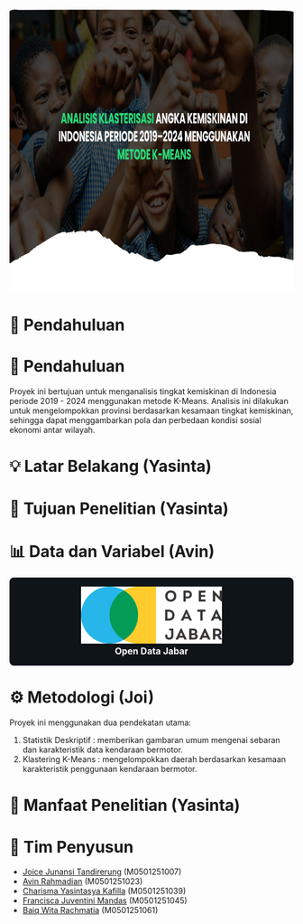 <p align="center">
  <img src="Image/Header.jpg" width="1000" height="500">
  <br>
</p>

# 📖 Pendahuluan

# 📖 **Pendahuluan**

Proyek ini bertujuan untuk menganalisis tingkat kemiskinan di Indonesia periode 2019 - 2024 menggunakan metode K-Means. Analisis ini dilakukan untuk mengelompokkan provinsi berdasarkan kesamaan tingkat kemiskinan, sehingga dapat menggambarkan pola dan perbedaan kondisi sosial ekonomi antar wilayah.

# 💡 **Latar Belakang (Yasinta)**

# 🎯 **Tujuan Penelitian (Yasinta)**

# 📊 **Data dan Variabel (Avin)**

<div align="center" style="background-color:#0f1419; padding:16px; border-radius:8px;">
  <img src="Image/Logo_ODJ.png" alt="Open Data Jabar" width="250"><br>
  <span style="color:white; font-weight:bold; font-size:16px;">Open Data Jabar</span>
</div>


# ⚙️ **Metodologi (Joi)**

Proyek ini menggunakan dua pendekatan utama:
1. Statistik Deskriptif : memberikan gambaran umum mengenai sebaran dan karakteristik data kendaraan bermotor.
2. Klastering K-Means : mengelompokkan daerah berdasarkan kesamaan karakteristik penggunaan kendaraan bermotor.

# 💎 **Manfaat Penelitian (Yasinta)**

# 👥 **Tim Penyusun**

* [Joice Junansi Tandirerung](https://github.com/JoiceJunansi) (M0501251007) 
* [Avin Rahmadian](https://github.com/avinrahmadian) (M0501251023)
* [Charisma Yasintasya Kafilla](https://github.com/yasintasya) (M0501251039)
* [Francisca Juventini Mandas](https://github.com/franciscajuventini09) (M0501251045)
* [Baiq Wita Rachmatia](https://github.com/baiqwitaa) (M0501251061)

